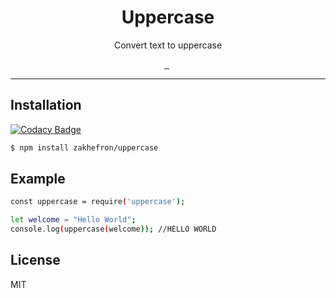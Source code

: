 
<p align="center">
  <h1 align="center">Uppercase</h1>
  <p align="center">Convert text to uppercase</p>
  <p align="center">
     <a href="https://travis-ci.org/zakhefron/uppercase">
        <img src="https://travis-ci.org/zakhefron/uppercase.svg?branch=master" alt="">
    </a>
    <a href="https://github.com/zakhefron/uppercase/blob/master/LICENSE">
        <img src="https://img.shields.io/github/license/zakhefron/uppercase.svg" alt="">
    </a>
    <img src="https://img.shields.io/github/package-json/v/zakhefron/uppercase.svg" alt="">
    <img src="https://img.shields.io/github/release/zakhefron/uppercase.svg" alt="">
  </p>
</p>
<hr/>

## Installation

[![Codacy Badge](https://api.codacy.com/project/badge/Grade/3b7c51d3effe4af3bc1d92822511f8aa)](https://app.codacy.com/app/zakhefron/uppercase?utm_source=github.com&utm_medium=referral&utm_content=zakhefron/uppercase&utm_campaign=Badge_Grade_Dashboard)

```bash
$ npm install zakhefron/uppercase
```
## Example

```sh
const uppercase = require('uppercase');

let welcome = "Hello World";
console.log(uppercase(welcome)); //HELLO WORLD
```
## License

MIT
